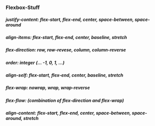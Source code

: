 ### Flexbox-Stuff

##### justify-content: flex-start, flex-end, center, space-between, space-around
##### align-items: flex-start, flex-end, center, baseline, stretch
##### flex-direction: row, row-revese, column, column-reverse
##### order: integer (... -1, 0, 1, ...)
##### align-self: flex-start, flex-end, center, baseline, stretch
##### flex-wrap: nowrap, wrap, wrap-reverse
##### flex-flow: (combination of flex-direction and flex-wrap)
##### align-content: flex-start, flex-end, center, space-between, space-around, stretch